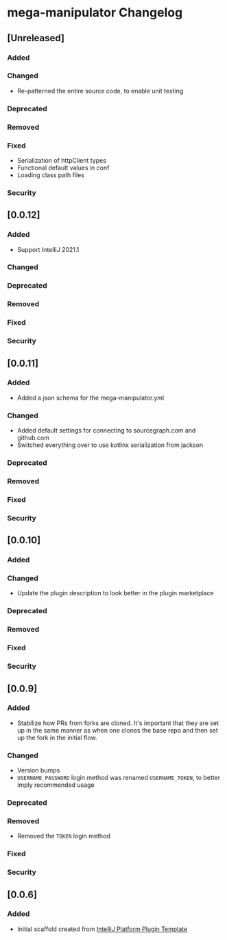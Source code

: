 <!-- Keep a Changelog guide -> https://keepachangelog.com -->

# mega-manipulator Changelog

## [Unreleased]
### Added

### Changed
- Re-patterned the entire source code, to enable unit testing

### Deprecated

### Removed

### Fixed
- Serialization of httpClient types
- Functional default values in conf
- Loading class path files

### Security
## [0.0.12]
### Added
- Support IntelliJ 2021.1

### Changed

### Deprecated

### Removed

### Fixed

### Security
## [0.0.11]
### Added
- Added a json schema for the mega-manipulator.yml

### Changed
- Added default settings for connecting to sourcegraph.com and github.com
- Switched everything over to use kotlinx serialization from jackson

### Deprecated

### Removed

### Fixed

### Security
## [0.0.10]
### Added

### Changed
- Update the plugin description to look better in the plugin marketplace

### Deprecated

### Removed

### Fixed

### Security
## [0.0.9]
### Added
- Stabilize how PRs from forks are cloned. It's important that they are set up in the same manner as when one clones the base repo and then set up the fork in the initial flow.
### Changed
- Version bumps
- `USERNAME_PASSWORD` login method was renamed `USERNAME_TOKEN`, to better imply recommended usage

### Deprecated

### Removed
- Removed the `TOKEN` login method  

### Fixed

### Security
## [0.0.6]
### Added
- Initial scaffold created from [IntelliJ Platform Plugin Template](https://github.com/JetBrains/intellij-platform-plugin-template)
